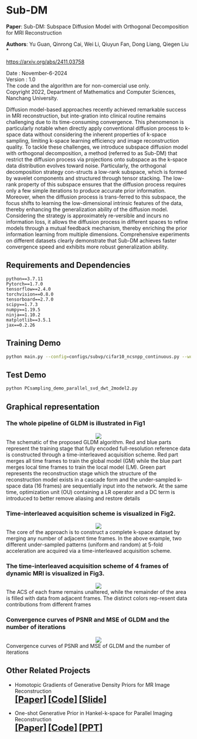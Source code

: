 # Sub-DM
**Paper**: Sub-DM: Subspace Diffusion Model with Orthogonal Decomposition for MRI Reconstruction

**Authors**: Yu Guan, Qinrong Cai, Wei Li, Qiuyun Fan, Dong Liang, Qiegen Liu *

https://arxiv.org/abs/2411.03758

Date : November-6-2024  
Version : 1.0  
The code and the algorithm are for non-comercial use only.  
Copyright 2022, Department of Mathematics and Computer Sciences, Nanchang University. 


Diffusion model-based approaches recently achieved remarkable success in MRI reconstruction, but inte-gration into clinical routine remains challenging due to its time-consuming convergence. This phenomenon is particularly notable when directly apply conventional diffusion process to k-space data without considering the inherent properties of k-space sampling, limiting k-space learning efficiency and image reconstruction quality. To tackle these challenges, we introduce subspace diffusion model with orthogonal decomposition, a method (referred to as Sub-DM) that restrict the diffusion process via projections onto subspace as the k-space data distribution evolves toward noise. Particularly, the orthogonal decomposition strategy con-structs a low-rank subspace, which is formed by wavelet components and structured through tensor stacking. The low-rank property of this subspace ensures that the diffusion process requires only a few simple iterations to produce accurate prior information. Moreover, when the diffusion process is trans-ferred to this subspace, the focus shifts to learning the low-dimensional intrinsic features of the data, thereby enhancing the generalization ability of the diffusion model. Considering the strategy is approximately re-versible and incurs no information loss, it allows the diffusion process in different spaces to refine models through a mutual feedback mechanism, thereby enriching the prior information learning from multiple dimensions. Comprehensive experiments on different datasets clearly demonstrate that Sub-DM achieves faster convergence speed and exhibits more robust generalization ability.

## Requirements and Dependencies
    python==3.7.11
    Pytorch==1.7.0
    tensorflow==2.4.0
    torchvision==0.8.0
    tensorboard==2.7.0
    scipy==1.7.3
    numpy==1.19.5
    ninja==1.10.2
    matplotlib==3.5.1
    jax==0.2.26

## Training Demo
``` bash
python main.py --config=configs/subvp/cifar10_ncsnpp_continuous.py --workdir=exp --mode=train --eval_folder=result

```
## Test Demo
``` bash
python PCsampling_demo_parallel_svd_dwt_2model2.py
```

## Graphical representation
### The whole pipeline of GLDM is illustrated in Fig1
<div align="center"><img src="https://github.com/yqx7150/Sub-DM/blob/main/Fig1.png" >  </div>
The schematic of the proposed GLDM algorithm. Red and blue parts represent the training stage that fully encoded full-resolution reference data is constructed through a time-interleaved acquisition scheme. Red part merges all time frames to train the global model (GM) while the blue part merges local time frames to train the local model (LM). Green part represents the reconstruction stage which the structure of the reconstruction model exists in a cascade form and the under-sampled k-space data (16 frames) are sequentially input into the network. At the same time, optimization unit (OU) containing a LR operator and a DC term is introduced to better remove aliasing and restore details

### Time-interleaved acquisition scheme is visualized in Fig2.
<div align="center"><img src="https://github.com/yqx7150/Sub-DM/blob/main/Fig2.png" >  </div>
The core of the approach is to construct a complete k-space dataset by merging any number of adjacent time frames. In the above example, two different under-sampled patterns (uniform and random) at 5-fold acceleration are acquired via a time-interleaved acquisition scheme.

### The time-interleaved acquisition scheme of 4 frames of dynamic MRI is visualized in Fig3.
<div align="center"><img src="https://github.com/yqx7150/Sub-DM/blob/main/Fig3.png" >  </div>
The ACS of each frame remains unaltered, while the remainder of the area is filled with data from adjacent frames. The distinct colors rep-resent data contributions from different frames

###  Convergence curves of PSNR and MSE of GLDM and the number of iterations
<div align="center"><img src="https://github.com/yqx7150/Sub-DM/blob/main/Fig4.png" >  </div>
Convergence curves of PSNR and MSE of GLDM and the number of iterations

## Other Related Projects    
  * Homotopic Gradients of Generative Density Priors for MR Image Reconstruction  
[<font size=5>**[Paper]**</font>](https://ieeexplore.ieee.org/abstract/document/9435335)   [<font size=5>**[Code]**</font>](https://github.com/yqx7150/HGGDP) [<font size=5>**[Slide]**</font>](https://github.com/yqx7150/HGGDP/tree/master/Slide)  

* One-shot Generative Prior in Hankel-k-space for Parallel Imaging Reconstruction  
[<font size=5>**[Paper]**</font>](https://arxiv.org/abs/2208.07181)   [<font size=5>**[Code]**</font>](https://github.com/yqx7150/HKGM)   [<font size=5>**[PPT]**</font>](https://github.com/yqx7150/HKGM/tree/main/PPT)
